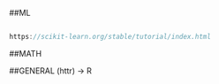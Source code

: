 ##ML

```javascript

https://scikit-learn.org/stable/tutorial/index.html

```


##MATH



##GENERAL
(httr) -> R
